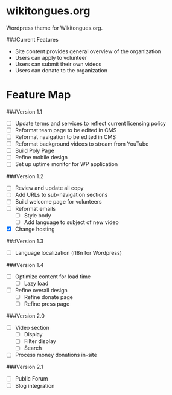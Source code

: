 # wikitongues.org

Wordpress theme for Wikitongues.org.

###Current Features
* Site content provides general overview of the organization
* Users can apply to volunteer
* Users can submit their own videos
* Users can donate to the organization 

# Feature Map

###Version 1.1
- [ ] Update terms and services to reflect current licensing policy
- [ ] Reformat team page to be edited in CMS
- [ ] Reformat navigation to be edited in CMS
- [ ] Reformat background videos to stream from YouTube 
- [ ] Build Poly Page
- [ ] Refine mobile design
- [ ] Set up uptime monitor for WP application

###Version 1.2
- [ ] Review and update all copy
- [ ] Add URLs to sub-navigation sections
- [ ] Build welcome page for volunteers
- [ ] Reformat emails
  - [ ] Style body
  - [ ] Add language to subject of new video
- [x] Change hosting

###Version 1.3
- [ ] Language localization (i18n for Wordpress)

###Version  1.4
- [ ] Optimize content for load time
  - [ ] Lazy load
- [ ] Refine overall design
  - [ ] Refine donate page
  - [ ] Refine press page

###Version 2.0
- [ ] Video section
  - [ ] Display
  - [ ] Filter display
  - [ ] Search
- [ ] Process money donations in-site

###Version 2.1
- [ ] Public Forum
- [ ] Blog integration